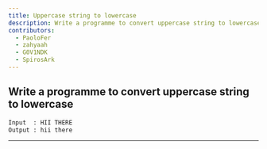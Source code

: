 ```yaml
---
title: Uppercase string to lowercase
description: Write a programme to convert uppercase string to lowercase
contributors:
  - PaoloFer
  - zahyaah
  - G0V1NDK
  - SpirosArk
---
```


## Write a programme to convert uppercase string to lowercase

```txt
Input  : HII THERE
Output : hii there
```

---
